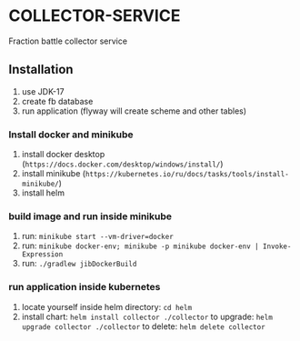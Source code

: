 # COLLECTOR-SERVICE

Fraction battle collector service

## Installation

1. use JDK-17
2. create fb database
3. run application (flyway will create scheme and other tables)

### Install docker and minikube

1. install docker desktop (`https://docs.docker.com/desktop/windows/install/`)
2. install minikube (`https://kubernetes.io/ru/docs/tasks/tools/install-minikube/`)
3. install helm

### build image and run inside minikube

1. run: `minikube start --vm-driver=docker`
2. run: `minikube docker-env; minikube -p minikube docker-env | Invoke-Expression`
3. run: `./gradlew jibDockerBuild`

### run application inside kubernetes

1. locate yourself inside helm directory: `cd helm`
2. install chart: `helm install collector ./collector`
   to upgrade: `helm upgrade collector ./collector`
   to delete: `helm delete collector`